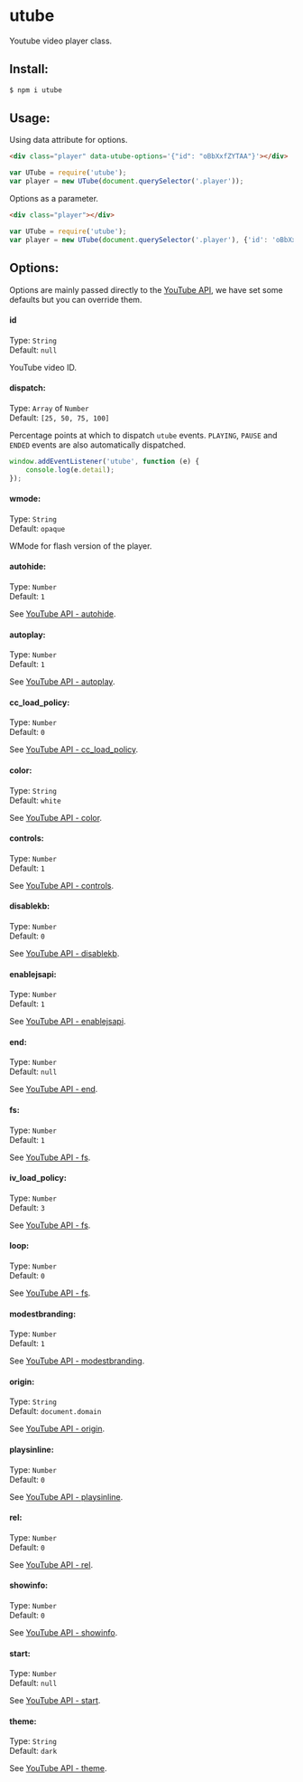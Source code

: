 # utube
Youtube video player class.

## Install:
```bash
$ npm i utube
```

## Usage:
Using data attribute for options.
```html
<div class="player" data-utube-options='{"id": "oBbXxfZYTAA"}'></div>
```
```js
var UTube = require('utube');
var player = new UTube(document.querySelector('.player'));
```
Options as a parameter.
```html
<div class="player"></div>
```
```js
var UTube = require('utube');
var player = new UTube(document.querySelector('.player'), {'id': 'oBbXxfZYTAA'});
```

## Options:
Options are mainly passed directly to the [YouTube API](https://developers.google.com/youtube/player_parameters#Parameters), we have set some defaults but you can override them.

#### id
Type: `String`  
Default: `null`

YouTube video ID.

#### dispatch: 
Type: `Array` of `Number`  
Default: `[25, 50, 75, 100]`

Percentage points at which to dispatch `utube` events. `PLAYING`, `PAUSE` and `ENDED` events are also automatically dispatched.
```js
window.addEventListener('utube', function (e) {
	console.log(e.detail);
});
```

#### wmode: 
Type: `String`  
Default: `opaque`

WMode for flash version of the player.

#### autohide:
Type: `Number`  
Default: `1`

See [YouTube API - autohide](https://developers.google.com/youtube/player_parameters#autohide).

#### autoplay:
Type: `Number`  
Default: `1`

See [YouTube API - autoplay](https://developers.google.com/youtube/player_parameters#autoplay).

#### cc_load_policy:
Type: `Number`  
Default: `0`

See [YouTube API - cc_load_policy](https://developers.google.com/youtube/player_parameters#cc_load_policy).

#### color:
Type: `String`  
Default: `white`

See [YouTube API - color](https://developers.google.com/youtube/player_parameters#color).

#### controls:
Type: `Number`  
Default: `1`

See [YouTube API - controls](https://developers.google.com/youtube/player_parameters#controls).

#### disablekb:
Type: `Number`  
Default: `0`

See [YouTube API - disablekb](https://developers.google.com/youtube/player_parameters#Parameters).

#### enablejsapi:
Type: `Number`  
Default: `1`

See [YouTube API - enablejsapi](https://developers.google.com/youtube/player_parameters#enablejsapi).

#### end:
Type: `Number`  
Default: `null`

See [YouTube API - end](https://developers.google.com/youtube/player_parameters#end).

#### fs:
Type: `Number`  
Default: `1`

See [YouTube API - fs](https://developers.google.com/youtube/player_parameters#fs).

#### iv_load_policy:
Type: `Number`  
Default: `3`

See [YouTube API - fs](https://developers.google.com/youtube/player_parameters#iv_load_policy).

#### loop:
Type: `Number`  
Default: `0`

See [YouTube API - fs](https://developers.google.com/youtube/player_parameters#loop).

#### modestbranding:
Type: `Number`  
Default: `1`

See [YouTube API - modestbranding](https://developers.google.com/youtube/player_parameters#modestbranding).

#### origin:
Type: `String`  
Default: `document.domain`

See [YouTube API - origin](https://developers.google.com/youtube/player_parameters#origin).

#### playsinline:
Type: `Number`  
Default: `0`

See [YouTube API - playsinline](https://developers.google.com/youtube/player_parameters#playsinline).

#### rel:
Type: `Number`  
Default: `0`

See [YouTube API - rel](https://developers.google.com/youtube/player_parameters#rel).

#### showinfo:
Type: `Number`  
Default: `0`

See [YouTube API - showinfo](https://developers.google.com/youtube/player_parameters#showinfo).

#### start:
Type: `Number`  
Default: `null`

See [YouTube API - start](https://developers.google.com/youtube/player_parameters#start).

#### theme:
Type: `String`  
Default: `dark`

See [YouTube API - theme](https://developers.google.com/youtube/player_parameters#theme).
